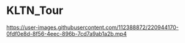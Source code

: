 # KLTN_Tour

https://user-images.githubusercontent.com/112388872/220944170-0fdf0e8d-8f56-4eec-896b-7cd7a9ab1a2b.mp4


